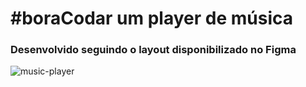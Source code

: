 <h1>#boraCodar um player de música</h1>
<h3>Desenvolvido seguindo o layout disponibilizado no Figma</h3>


![music-player](https://user-images.githubusercontent.com/116440841/235263369-ce899813-252d-4792-9e74-eaece68f94be.PNG)
